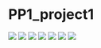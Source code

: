 # PP1_project1
<img src="https://github.com/22200667/PP1_project1/blob/main/pictures/%E1%84%89%E1%85%B3%E1%84%8F%E1%85%B3%E1%84%85%E1%85%B5%E1%86%AB%E1%84%89%E1%85%A3%E1%86%BA%202023-09-09%20%E1%84%8B%E1%85%A9%E1%84%92%E1%85%AE%208.02.42.png">
<img src="https://github.com/22200667/PP1_project1/blob/main/pictures/%E1%84%89%E1%85%B3%E1%84%8F%E1%85%B3%E1%84%85%E1%85%B5%E1%86%AB%E1%84%89%E1%85%A3%E1%86%BA%202023-09-09%20%E1%84%8B%E1%85%A9%E1%84%92%E1%85%AE%208.02.53.png">
<img src="https://github.com/22200667/PP1_project1/blob/main/pictures/%E1%84%89%E1%85%B3%E1%84%8F%E1%85%B3%E1%84%85%E1%85%B5%E1%86%AB%E1%84%89%E1%85%A3%E1%86%BA%202023-09-09%20%E1%84%8B%E1%85%A9%E1%84%92%E1%85%AE%208.03.03.png">
<img src="https://github.com/22200667/PP1_project1/blob/main/pictures/%E1%84%89%E1%85%B3%E1%84%8F%E1%85%B3%E1%84%85%E1%85%B5%E1%86%AB%E1%84%89%E1%85%A3%E1%86%BA%202023-09-17%20%E1%84%8B%E1%85%A9%E1%84%8C%E1%85%A5%E1%86%AB%202.27.22.png">
<img src="https://github.com/22200667/PP1_project1/blob/main/pictures/%E1%84%89%E1%85%B3%E1%84%8F%E1%85%B3%E1%84%85%E1%85%B5%E1%86%AB%E1%84%89%E1%85%A3%E1%86%BA%202023-09-17%20%E1%84%8B%E1%85%A9%E1%84%8C%E1%85%A5%E1%86%AB%202.27.33.png">
<img src="https://github.com/22200667/PP1_project1/blob/main/pictures/%E1%84%89%E1%85%B3%E1%84%8F%E1%85%B3%E1%84%85%E1%85%B5%E1%86%AB%E1%84%89%E1%85%A3%E1%86%BA%202023-09-17%20%E1%84%8B%E1%85%A9%E1%84%8C%E1%85%A5%E1%86%AB%202.27.41.png">
<img src="https://github.com/22200667/PP1_project1/blob/main/pictures/%E1%84%89%E1%85%B3%E1%84%8F%E1%85%B3%E1%84%85%E1%85%B5%E1%86%AB%E1%84%89%E1%85%A3%E1%86%BA%202023-09-17%20%E1%84%8B%E1%85%A9%E1%84%8C%E1%85%A5%E1%86%AB%202.27.51.png">
